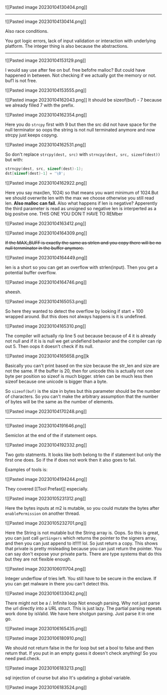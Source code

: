 

![[Pasted image 20230104130404.png]]




-----








![[Pasted image 20230104130414.png]]

Also race conditions. 

You got logic errors, lack of input validation or interaction with underlying platform. The integer thing is also because the abstractions.





-----

![[Pasted image 20230104153129.png]]

I would say use after fee on buf. free befofre malloc? But could have happened in between. Not checking if we actually got the memory or not. buf1 is not free.  

![[Pasted image 20230104153555.png]]



![[Pasted image 20230104162043.png]]
It should be sizeof(buf) - 7 because we already filled 7 with the prefix. 


![[Pasted image 20230104162354.png]]

Here you do `strcpy` first with 9 but then the src did not have space for the null terminator so oops the string is not null terminated anymore and now strcpy just keeps copyng. 

![[Pasted image 20230104162531.png]]


So don't replace `strcpy(dest, src)` with `strncpy(dest, src, sizeof(dest))` but with:
```c
strncpy(dest, src, sizeof(dest)-1); 
dst[sizeof(dest)-1] = '\0';
```

![[Pasted image 20230104162922.png]]

Here you say max(len, 1024) so that means you want minimum of 1024.But we should overwrite len with the max we choose otherwise you still read len. **Also malloc can fail.** Also what happens if len is negative? Apperently the third parameter is read as unsigned so negative len is interperted as a big positve one. THIS ONE YOU DON:T HAVE TO REMber 

![[Pasted image 20230104163412.png]]


![[Pasted image 20230104164309.png]]

~~If the MAX_BUFF is exactly the same as strlen and you copy there will be no null ternminator in the buffer anymore.~~

![[Pasted image 20230104164449.png]]

len is a short so you can get an overflow with strlen(input). Then you get a potential buffer overflow. 

![[Pasted image 20230104164746.png]]

sheesh.



![[Pasted image 20230104165053.png]]

So here they wanted to detect the overflow by looking if start + 100 wrapped around. But this does not always happens is it is undefined. 

![[Pasted image 20230104165310.png]]

The compiler will actually rip line 5 out because because of 4 it is already not null and if it is is null we get undefiend behavior and the compiler can rip out 5. Then oops it doesn't check if its null.  

![[Pasted image 20230104165658.png]]k

Basically you can't print based on the size because the str_len and size are not the same. If the buffer is 20, then for unicode this is actually not one byte per position so sizeof is much bigger. strlen can be much less then sizeof because one unicode is bigger than a byte. 

So `sizeof(buf)` is the size in bytes but this parameter should be the number of characters. So you can't make the arbitrary assumption that the number of bytes will be the same as the number of elements.

![[Pasted image 20230104170248.png]]

---- 

![[Pasted image 20230104191646.png]]

Semiclon at the end of the if statement oeps.  

![[Pasted image 20230104192332.png]]

Two goto statments. It looks like both belong to the if statement but only the first one does. So if the if does not work then it also goes to fail. 

Examples of tools is:

![[Pasted image 20230104194244.png]]


They covered [[Tool Prefast]] especially.

![[Pasted image 20230105231312.png]]

Here the bytes inputs at m2 is mutable, so you could mutate the bytes after `enablePermission` on another thread. 


![[Pasted image 20230105232701.png]]

Here the String is not mutable but the String array is. Oops. So this is great, you can just call `getSingers` which returns the pointer to the signers array, and then you can just append to it!!!!! lol. So just return a copy. This shows that private is pretty misleading because you can just return the pointer. You can say don't expose your private parts. There are type systems that do this but they are not flexible enough. 

![[Pasted image 20230106011704.png]]

Integer underflow of tries left. You still have to be secure in the enclave. If you can get malware in there you can't detect this.  


![[Pasted image 20230106133042.png]]

There might not be a /. Infinite loop Not enough parsing. Why not just parse the url directly into a URL struct. This is just lazy. The partial parsing repeats work done by isValid. We have here shotgun parsing. Just parse it in one go.

![[Pasted image 20230106165435.png]]


![[Pasted image 20230106180910.png]]

We should not return false in the for loop but set a bool to false and then return that. If you put in an empty guess it doesn't check anything! So you need pwd.check.

![[Pasted image 20230106183213.png]]

sql injection of course but also It's updating a global variable. 

![[Pasted image 20230106183524.png]]